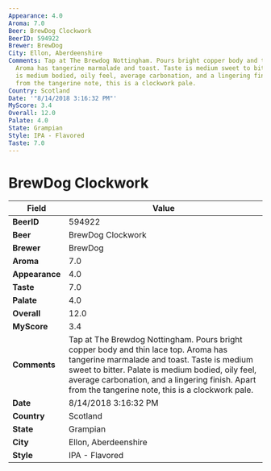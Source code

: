 ```yaml
---
Appearance: 4.0
Aroma: 7.0
Beer: BrewDog Clockwork
BeerID: 594922
Brewer: BrewDog
City: Ellon, Aberdeenshire
Comments: Tap at The Brewdog Nottingham. Pours bright copper body and thin lace top.
  Aroma has tangerine marmalade and toast. Taste is medium sweet to bitter. Palate
  is medium bodied, oily feel, average carbonation, and a lingering finish. Apart
  from the tangerine note, this is a clockwork pale.
Country: Scotland
Date: '"8/14/2018 3:16:32 PM"'
MyScore: 3.4
Overall: 12.0
Palate: 4.0
State: Grampian
Style: IPA - Flavored
Taste: 7.0
---
```


# BrewDog Clockwork

| Field         | Value |
|---------------|-------|
| **BeerID** | 594922 |
| **Beer** | BrewDog Clockwork |
| **Brewer** | BrewDog |
| **Aroma** | 7.0 |
| **Appearance** | 4.0 |
| **Taste** | 7.0 |
| **Palate** | 4.0 |
| **Overall** | 12.0 |
| **MyScore** | 3.4 |
| **Comments** | Tap at The Brewdog Nottingham. Pours bright copper body and thin lace top. Aroma has tangerine marmalade and toast. Taste is medium sweet to bitter. Palate is medium bodied, oily feel, average carbonation, and a lingering finish. Apart from the tangerine note, this is a clockwork pale. |
| **Date** | 8/14/2018 3:16:32 PM |
| **Country** | Scotland |
| **State** | Grampian |
| **City** | Ellon, Aberdeenshire |
| **Style** | IPA - Flavored |
